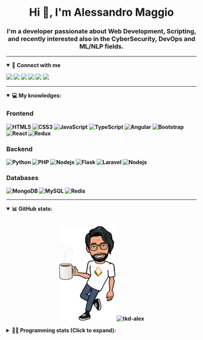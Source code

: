 <h1 align="center">Hi 👋, I'm Alessandro Maggio</h1>
<h3 align="center">I'm a developer passionate about Web Development, Scripting, and recently interested also in the CyberSecurity, DevOps and ML/NLP fields.</h3>

____

<details open>
<summary>🤝 <b>Connect with me<b></summary>

<p align = "center">

[<img src="https://img.shields.io/badge/twitter-1DA1F2.svg?&style=for-the-badge&logo=twitter&logoColor=white" />](https://twitter.com/TkdAxel)
[<img src ="https://img.shields.io/badge/portfolio-web-%23.svg?&style=for-the-badge&logo=&logoColor=white%22">](https://alessandromaggio.it/)
[<img src ="https://img.shields.io/badge/Telegram-1ca0f1.svg?&style=for-the-badge&logo=Telegram&logoColor=white%22&link=https://t.me/TkdAlex">](https://t.me/TkdAlex/)
[<img src="https://img.shields.io/badge/gmail-c14438.svg?&style=for-the-badge&logo=Gmail&logoColor=white&link=mailto:alex.tkd.alex@gmail.com"/>](mailto:alex.tkd.alex@gmail.com)
[<img src="https://img.shields.io/badge/linkedin-0077B5.svg?&style=for-the-badge&logo=linkedin&logoColor=white" />](https://www.linkedin.com/in/aalessandromaggio/)
[<img src = "https://img.shields.io/badge/instagram-E4405F.svg?&style=for-the-badge&logo=instagram&logoColor=white">](https://www.instagram.com/tkd_alex/)
<!--- [![Visits Badge](https://badges.pufler.dev/visits/tkd-alex/tkd-alex?style=for-the-badge&color=blue)](https://github.com/tkd-alex/tkd-alex) -->

</p>

</details>

---

<details open>
<summary>💻 <b>My knowledges</b>: </summary>

### Frontend
![HTML5](https://img.shields.io/badge/-HTML5-E34F26.svg?style=for-the-badge&logo=html5&logoColor=ffffff)
![CSS3](https://img.shields.io/badge/-CSS3-1572B6.svg?style=for-the-badge&logo=css3)
![JavaScript](https://img.shields.io/badge/-JavaScript-282C34?style=for-the-badge&logo=javascript)
![TypeScript](https://img.shields.io/badge/-TypeScript-007ACC?style=for-the-badge&logo=typescript)
![Angular](https://img.shields.io/badge/-Angular-DD0031?style=for-the-badge&logo=angular)
![Bootstrap](https://img.shields.io/badge/-Bootstrap-563D7C.svg?style=for-the-badge&logo=bootstrap)
![React](https://img.shields.io/badge/-React-282C34.svg?style=for-the-badge&logo=react&logoColor=ffffff)
![Redux](https://img.shields.io/badge/-Redux-764ABC.svg?style=for-the-badge&logo=redux)

### Backend
![Python](https://img.shields.io/badge/-Python-3776AB.svg?style=for-the-badge&logo=Python&logoColor=ffffff)
![PHP](https://img.shields.io/badge/-PHP-777BB4.svg?style=for-the-badge&logo=PHP&logoColor=ffffff)
![Nodejs](https://img.shields.io/badge/-Bash-4EAA25.svg?style=for-the-badge&logo=gnu-bash&logoColor=ffffff)
![Flask](https://img.shields.io/badge/-Flask-282C34.svg?style=for-the-badge&logo=flask)
![Laravel](https://img.shields.io/badge/-Laravel-FF2D20.svg?style=for-the-badge&logo=laravel&logoColor=ffffff)
![Nodejs](https://img.shields.io/badge/-Nodejs-339933.svg?style=for-the-badge&logo=Node.js&logoColor=ffffff)

### Databases
![MongoDB](https://img.shields.io/badge/-MongoDB-47A248?style=for-the-badge&logo=mongodb&logoColor=ffffff)
![MySQL](https://img.shields.io/badge/-MySQL-4479A1?style=for-the-badge&logo=mysql&logoColor=ffffff)
![Redis](https://img.shields.io/badge/-Redis-DC382D?style=for-the-badge&logo=Redis&logoColor=ffffff)

</details>

---

<details open>
 <summary>📊 <b>GitHub stats</b>: </summary>

<br>

<p align = "center">
    <img src="https://raw.githubusercontent.com/Tkd-Alex/tkd-alex/master/images/321517cd-ff68-41a7-b0d1-e765680568a7-8b6448d9-c944-4146-b633-adbdd25cb471-v1.png" height="250" />
    <img src="https://github-readme-stats.vercel.app/api?username=tkd-alex&show_icons=true&count_private=true&hide_border=true&line_height=25" alt="tkd-alex">
</p>

</design>

<details>
 <summary>👨‍💻 <b>Programming stats (Click to expand)</b>: </summary>
 
<!--START_SECTION:waka-->
**I'm an Early 🐤** 

```text
🌞 Morning    235 commits    ████░░░░░░░░░░░░░░░░░░░░░   19.39% 
🌆 Daytime    498 commits    ██████████░░░░░░░░░░░░░░░   41.09% 
🌃 Evening    427 commits    ████████░░░░░░░░░░░░░░░░░   35.23% 
🌙 Night      52 commits     █░░░░░░░░░░░░░░░░░░░░░░░░   4.29%

```
📅 **I'm Most Productive on Wednesday** 

```text
Monday       172 commits    ███░░░░░░░░░░░░░░░░░░░░░░   14.19% 
Tuesday      194 commits    ████░░░░░░░░░░░░░░░░░░░░░   16.01% 
Wednesday    242 commits    █████░░░░░░░░░░░░░░░░░░░░   19.97% 
Thursday     193 commits    ████░░░░░░░░░░░░░░░░░░░░░   15.92% 
Friday       183 commits    ███░░░░░░░░░░░░░░░░░░░░░░   15.1% 
Saturday     110 commits    ██░░░░░░░░░░░░░░░░░░░░░░░   9.08% 
Sunday       118 commits    ██░░░░░░░░░░░░░░░░░░░░░░░   9.74%

```


📊 **This Week I Spent My Time On** 

```text
⌚︎ Time Zone: Europe/Rome

💬 Programming Languages: 
Kotlin                   15 hrs 12 mins      ███████████░░░░░░░░░░░░░░   44.78% 
Python                   10 hrs 34 mins      ███████░░░░░░░░░░░░░░░░░░   31.17% 
Other                    3 hrs 4 mins        ██░░░░░░░░░░░░░░░░░░░░░░░   9.03% 
Go                       1 hr 36 mins        █░░░░░░░░░░░░░░░░░░░░░░░░   4.76% 
JavaScript               1 hr 6 mins         ░░░░░░░░░░░░░░░░░░░░░░░░░   3.26%

🔥 Editors: 
Android Studio           16 hrs 9 mins       ████████████░░░░░░░░░░░░░   47.57% 
VS Code                  15 hrs 11 mins      ███████████░░░░░░░░░░░░░░   44.75% 
Sublime Text             2 hrs 36 mins       ██░░░░░░░░░░░░░░░░░░░░░░░   7.68%

🐱‍💻 Projects: 
YouTellMe                16 hrs 9 mins       ████████████░░░░░░░░░░░░░   47.57% 
COPenaghenAIO            10 hrs 55 mins      ████████░░░░░░░░░░░░░░░░░   32.2% 
COPenaghenAIO-Server     2 hrs 21 mins       █░░░░░░░░░░░░░░░░░░░░░░░░   6.94% 
Unknown Project          1 hr 24 mins        █░░░░░░░░░░░░░░░░░░░░░░░░   4.14% 
sentinel-udvpn-tools     1 hr 12 mins        █░░░░░░░░░░░░░░░░░░░░░░░░   3.55%

💻 Operating System: 
Linux                    33 hrs 57 mins      █████████████████████████   100.0%

```

**I Mostly Code in Python** 

```text
Python                   33 repos            ██████████░░░░░░░░░░░░░░░   42.31% 
JavaScript               13 repos            ████░░░░░░░░░░░░░░░░░░░░░   16.67% 
PHP                      5 repos             █░░░░░░░░░░░░░░░░░░░░░░░░   6.41% 
HTML                     5 repos             █░░░░░░░░░░░░░░░░░░░░░░░░   6.41% 
CSS                      5 repos             █░░░░░░░░░░░░░░░░░░░░░░░░   6.41%

```



 Last Updated on 06/05/2022 06:08:04 UTC
<!--END_SECTION:waka-->

</details>
